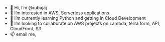 - 👋 Hi, I’m @rubajaj
- 👀 I’m interested in AWS, Serverless applications
- 🌱 I’m currently learning Python and getting in Cloud Development
- 💞️ I’m looking to collaborate on AWS projects on Lambda, terra form, API, CloudFront, S3
- 📫 email me,

<!---
rubajaj/rubajaj is a ✨ special ✨ repository because its `README.md` (this file) appears on your GitHub profile.
You can click the Preview link to take a look at your changes.
--->
